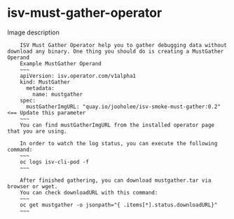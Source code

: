 # isv-must-gather-operator



Image description
~~~
    ISV Must Gather Operator help you to gather debugging data without download any binary. One thing you should do is creating a MustGather Operand
    Example MustGather Operand
    ~~~
    apiVersion: isv.operator.com/v1alpha1
    kind: MustGather
      metadata:
        name: mustgather
    spec:
      mustGatherImgURL: "quay.io/jooholee/isv-smoke-must-gather:0.2"        <== Update this parameter
    ~~~
    You can find mustGatherImgURL from the installed operator page that you are using.
    
    In order to watch the log status, you can execute the following command:
    ~~~
    oc logs isv-cli-pod -f
    ~~~
     
    After finished gathering, you can download mustgather.tar via browser or wget.
    You can check downloadURL with this command:
    ~~~    
    oc get mustgather -o jsonpath="{ .items[*].status.downloadURL}"
    ~~~ 
  ~~~